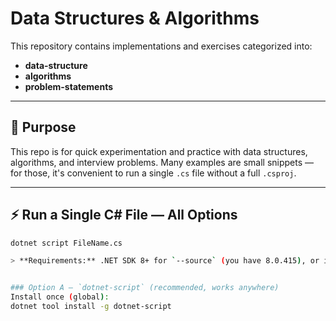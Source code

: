 # Data Structures & Algorithms

This repository contains implementations and exercises categorized into:
- **data-structure**
- **algorithms**
- **problem-statements**

---

## 🚀 Purpose

This repo is for quick experimentation and practice with data structures, algorithms, and interview problems. Many examples are small snippets — for those, it's convenient to run a single `.cs` file without a full `.csproj`.

---

## ⚡ Run a Single C# File — All Options
```bash
dotnet script FileName.cs

> **Requirements:** .NET SDK 8+ for `--source` (you have 8.0.415), or install `dotnet-script` for maximum compatibility.


### Option A — `dotnet-script` (recommended, works anywhere)
Install once (global):
dotnet tool install -g dotnet-script
